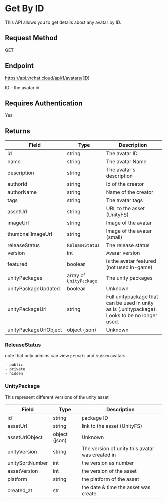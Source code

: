 # Get By ID

This API allows you to get details about any avatar by ID.

## Request Method 
GET

## Endpoint
https://api.vrchat.cloud/api/1/avatars/[ID]

ID - the avatar id

## Requires Authentication
Yes

## Returns 

Field | Type | Description
------|------|------------
id | string | The avatar ID
name | string | The avatar Name
description | string | The avatar's description
authorId | string | Id of the creator
authorName | string | Name of the creator
tags | string | The avatar tags
assetUrl | string | URL to the asset (UnityFS)
imageUrl | string | Image of the avatar
thumbnailImageUrl | string | Image of the avatar (small)
releaseStatus | `ReleaseStatus` | The release status
version | int | Avatar version
featured | boolean | is the avatar featured (not used in-game)
unityPackages | array of `UnityPackage` | The unity packages
unityPackageUpdated | boolean | Unknown
unityPackageUrl | string | Full unitypackage that can be used in unity as is (.unitypackage). Looks to be no longer used.
unityPackageUrlObject | object (json) | Unknown


### ReleaseStatus

note that only admins can view `private` and `hidden` avatars

    - public
    - private
    - hidden

### UnityPackage

This represent different versions of the unity asset

Field | Type | Description
------|------|------------
id | string | package ID
assetUrl | string | link to the asset (UnityFS)
assetUrlObject | object (json) | Unknown
unityVersion | string | The version of unity this avatar was created in
unitySortNumber | int | the version as number
assetVersion | int | the version of the asset
platform | string | the platform of the asset
created_at | str | the date & time the asset was create
